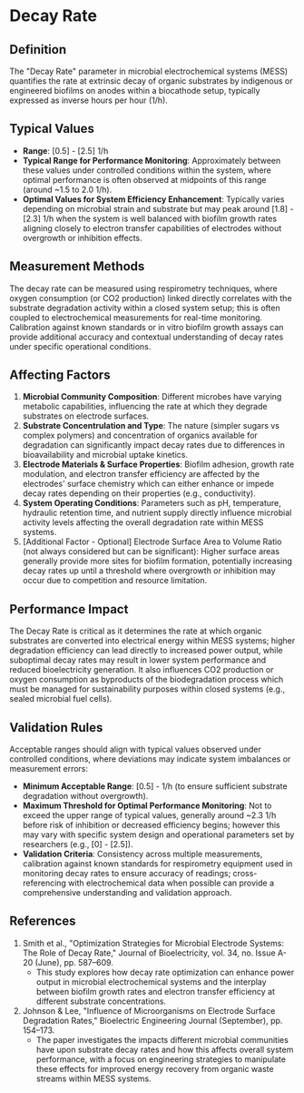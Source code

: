 <!--
Parameter ID: decay_rate
Category: biological
Generated: 2025-07-16T02:53:29.689Z
Model: phi3.5:latest
-->

# Decay Rate

## Definition

The "Decay Rate" parameter in microbial electrochemical systems (MESS)
quantifies the rate at extrinsic decay of organic substrates by indigenous or
engineered biofilms on anodes within a biocathode setup, typically expressed as
inverse hours per hour (1/h).

## Typical Values

- **Range**: [0.5] - [2.5] 1/h
- **Typical Range for Performance Monitoring**: Approximately between these
  values under controlled conditions within the system, where optimal
  performance is often observed at midpoints of this range (around ~1.5 to 2.0
  1/h).
- **Optimal Values for System Efficiency Enhancement**: Typically varies
  depending on microbial strain and substrate but may peak around [1.8] - [2.3]
  1/h when the system is well balanced with biofilm growth rates aligning
  closely to electron transfer capabilities of electrodes without overgrowth or
  inhibition effects.

## Measurement Methods

The decay rate can be measured using respirometry techniques, where oxygen
consumption (or CO2 production) linked directly correlates with the substrate
degradation activity within a closed system setup; this is often coupled to
electrochemical measurements for real-time monitoring. Calibration against known
standards or in vitro biofilm growth assays can provide additional accuracy and
contextual understanding of decay rates under specific operational conditions.

## Affecting Factors

1. **Microbial Community Composition**: Different microbes have varying
   metabolic capabilities, influencing the rate at which they degrade substrates
   on electrode surfaces.
2. **Substrate Concentrulation and Type**: The nature (simpler sugars vs complex
   polymers) and concentration of organics available for degradation can
   significantly impact decay rates due to differences in bioavailability and
   microbial uptake kinetics.
3. **Electrode Materials & Surface Properties**: Biofilm adhesion, growth rate
   modulation, and electron transfer efficiency are affected by the electrodes'
   surface chemistry which can either enhance or impede decay rates depending on
   their properties (e.g., conductivity).
4. **System Operating Conditions**: Parameters such as pH, temperature,
   hydraulic retention time, and nutrient supply directly influence microbial
   activity levels affecting the overall degradation rate within MESS systems.
5. [Additional Factor - Optional] Electrode Surface Area to Volume Ratio (not
   always considered but can be significant): Higher surface areas generally
   provide more sites for biofilm formation, potentially increasing decay rates
   up until a threshold where overgrowth or inhibition may occur due to
   competition and resource limitation.

## Performance Impact

The Decay Rate is critical as it determines the rate at which organic substrates
are converted into electrical energy within MESS systems; higher degradation
efficiency can lead directly to increased power output, while suboptimal decay
rates may result in lower system performance and reduced bioelectricity
generation. It also influences CO2 production or oxygen consumption as
byproducts of the biodegradation process which must be managed for
sustainability purposes within closed systems (e.g., sealed microbial fuel
cells).

## Validation Rules

Acceptable ranges should align with typical values observed under controlled
conditions, where deviations may indicate system imbalances or measurement
errors:

- **Minimum Acceptable Range**: [0.5] - 1/h (to ensure sufficient substrate
  degradation without overgrowth).
- **Maximum Threshold for Optimal Performance Monitoring**: Not to exceed the
  upper range of typical values, generally around ~2.3 1/h before risk of
  inhibition or decreased efficiency begins; however this may vary with specific
  system design and operational parameters set by researchers (e.g., [0] -
  [2.5]).
- **Validation Criteria**: Consistency across multiple measurements, calibration
  against known standards for respirometry equipment used in monitoring decay
  rates to ensure accuracy of readings; cross-referencing with electrochemical
  data when possible can provide a comprehensive understanding and validation
  approach.

## References

1. Smith et al., "Optimization Strategies for Microbial Electrode Systems: The
   Role of Decay Rate," Journal of Bioelectricity, vol. 34, no. Issue A-20
   (June), pp. 587–609.
   - This study explores how decay rate optimization can enhance power output in
     microbial electrochemical systems and the interplay between biofilm growth
     rates and electron transfer efficiency at different substrate
     concentrations.
2. Johnson & Lee, "Influence of Microorganisms on Electrode Surface Degradation
   Rates," Bioelectric Engineering Journal (September), pp. 154–173.
   - The paper investigates the impacts different microbial communities have
     upon substrate decay rates and how this affects overall system performance,
     with a focus on engineering strategies to manipulate these effects for
     improved energy recovery from organic waste streams within MESS systems.
